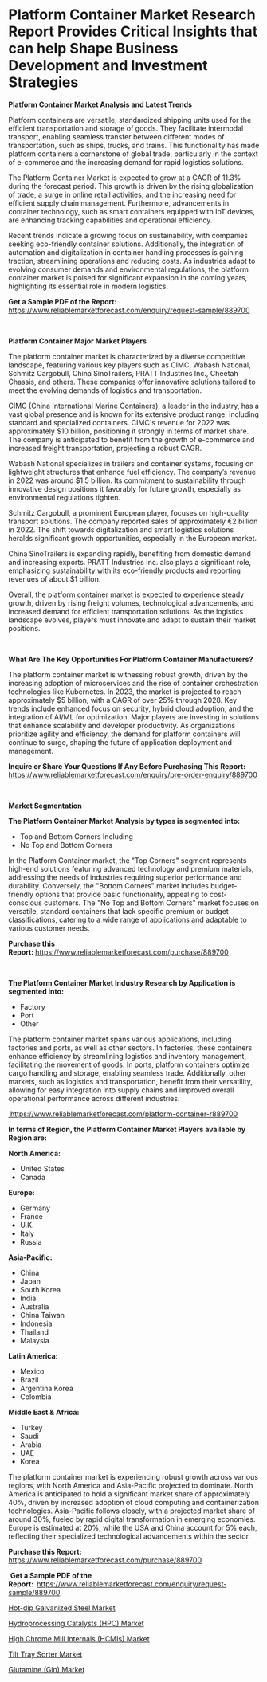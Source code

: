 <p><h1>Platform Container Market Research Report Provides Critical Insights that can help Shape Business Development and Investment Strategies</h1></p><p><strong>Platform Container Market Analysis and Latest Trends</strong></p>
<p><p>Platform containers are versatile, standardized shipping units used for the efficient transportation and storage of goods. They facilitate intermodal transport, enabling seamless transfer between different modes of transportation, such as ships, trucks, and trains. This functionality has made platform containers a cornerstone of global trade, particularly in the context of e-commerce and the increasing demand for rapid logistics solutions.</p><p>The Platform Container Market is expected to grow at a CAGR of 11.3% during the forecast period. This growth is driven by the rising globalization of trade, a surge in online retail activities, and the increasing need for efficient supply chain management. Furthermore, advancements in container technology, such as smart containers equipped with IoT devices, are enhancing tracking capabilities and operational efficiency. </p><p>Recent trends indicate a growing focus on sustainability, with companies seeking eco-friendly container solutions. Additionally, the integration of automation and digitalization in container handling processes is gaining traction, streamlining operations and reducing costs. As industries adapt to evolving consumer demands and environmental regulations, the platform container market is poised for significant expansion in the coming years, highlighting its essential role in modern logistics.</p></p>
<p><strong>Get a Sample PDF of the Report:&nbsp;</strong> <a href="https://www.reliablemarketforecast.com/enquiry/request-sample/889700?utm_campaign=2332&utm_medium=2&utm_source=Github&utm_content=ia&utm_term=16022025&utm_id=platform-container">https://www.reliablemarketforecast.com/enquiry/request-sample/889700</a></p>
<p>&nbsp;</p>
<p><strong>Platform Container Major Market Players</strong></p>
<p><p>The platform container market is characterized by a diverse competitive landscape, featuring various key players such as CIMC, Wabash National, Schmitz Cargobull, China SinoTrailers, PRATT Industries Inc., Cheetah Chassis, and others. These companies offer innovative solutions tailored to meet the evolving demands of logistics and transportation.</p><p>CIMC (China International Marine Containers), a leader in the industry, has a vast global presence and is known for its extensive product range, including standard and specialized containers. CIMC's revenue for 2022 was approximately $10 billion, positioning it strongly in terms of market share. The company is anticipated to benefit from the growth of e-commerce and increased freight transportation, projecting a robust CAGR.</p><p>Wabash National specializes in trailers and container systems, focusing on lightweight structures that enhance fuel efficiency. The company’s revenue in 2022 was around $1.5 billion. Its commitment to sustainability through innovative design positions it favorably for future growth, especially as environmental regulations tighten.</p><p>Schmitz Cargobull, a prominent European player, focuses on high-quality transport solutions. The company reported sales of approximately €2 billion in 2022. The shift towards digitalization and smart logistics solutions heralds significant growth opportunities, especially in the European market.</p><p>China SinoTrailers is expanding rapidly, benefiting from domestic demand and increasing exports. PRATT Industries Inc. also plays a significant role, emphasizing sustainability with its eco-friendly products and reporting revenues of about $1 billion.</p><p>Overall, the platform container market is expected to experience steady growth, driven by rising freight volumes, technological advancements, and increased demand for efficient transportation solutions. As the logistics landscape evolves, players must innovate and adapt to sustain their market positions.</p></p>
<p>&nbsp;</p>
<p><strong>What Are The Key Opportunities For Platform Container Manufacturers?</strong></p>
<p><p>The platform container market is witnessing robust growth, driven by the increasing adoption of microservices and the rise of container orchestration technologies like Kubernetes. In 2023, the market is projected to reach approximately $5 billion, with a CAGR of over 25% through 2028. Key trends include enhanced focus on security, hybrid cloud adoption, and the integration of AI/ML for optimization. Major players are investing in solutions that enhance scalability and developer productivity. As organizations prioritize agility and efficiency, the demand for platform containers will continue to surge, shaping the future of application deployment and management.</p></p>
<p><strong>Inquire or Share Your Questions If Any Before Purchasing This Report:</strong> <a href="https://www.reliablemarketforecast.com/enquiry/pre-order-enquiry/889700?utm_campaign=2332&utm_medium=2&utm_source=Github&utm_content=ia&utm_term=16022025&utm_id=platform-container">https://www.reliablemarketforecast.com/enquiry/pre-order-enquiry/889700</a></p>
<p>&nbsp;</p>
<p><strong>Market Segmentation</strong></p>
<p><strong>The Platform Container Market Analysis by types is segmented into:</strong></p>
<p><ul><li>Top and Bottom Corners Including</li><li>No Top and Bottom Corners</li></ul></p>
<p><p>In the Platform Container market, the "Top Corners" segment represents high-end solutions featuring advanced technology and premium materials, addressing the needs of industries requiring superior performance and durability. Conversely, the "Bottom Corners" market includes budget-friendly options that provide basic functionality, appealing to cost-conscious customers. The "No Top and Bottom Corners" market focuses on versatile, standard containers that lack specific premium or budget classifications, catering to a wide range of applications and adaptable to various customer needs.</p></p>
<p><strong>Purchase this Report:&nbsp;</strong><a href="https://www.reliablemarketforecast.com/purchase/889700?utm_campaign=2332&utm_medium=2&utm_source=Github&utm_content=ia&utm_term=16022025&utm_id=platform-container">https://www.reliablemarketforecast.com/purchase/889700</a></p>
<p>&nbsp;</p>
<p><strong>The Platform Container Market Industry Research by Application is segmented into:</strong></p>
<p><ul><li>Factory</li><li>Port</li><li>Other</li></ul></p>
<p><p>The platform container market spans various applications, including factories and ports, as well as other sectors. In factories, these containers enhance efficiency by streamlining logistics and inventory management, facilitating the movement of goods. In ports, platform containers optimize cargo handling and storage, enabling seamless trade. Additionally, other markets, such as logistics and transportation, benefit from their versatility, allowing for easy integration into supply chains and improved overall operational performance across different industries.</p></p>
<p><a href="https://www.reliablemarketforecast.com/platform-container-r889700?utm_campaign=2332&utm_medium=2&utm_source=Github&utm_content=ia&utm_term=16022025&utm_id=platform-container">&nbsp;https://www.reliablemarketforecast.com/platform-container-r889700</a></p>
<p><strong>In terms of Region, the Platform Container Market Players available by Region are:</strong></p>
<p>
    <p> <strong> North America: </strong>
        <ul>
            <li>United States</li>
            <li>Canada</li>
        </ul>
        </p> 
    <p> <strong> Europe: </strong>
        <ul>
            <li>Germany</li>
            <li>France</li>
            <li>U.K.</li>
            <li>Italy</li>
            <li>Russia</li>
        </ul>
        </p> 
    <p> <strong> Asia-Pacific: </strong>
        <ul>
            <li>China</li>
            <li>Japan</li>
            <li>South Korea</li>
            <li>India</li>
            <li>Australia</li>
            <li>China Taiwan</li>
            <li>Indonesia</li>
            <li>Thailand</li>
            <li>Malaysia</li>
        </ul>
        </p> 
    <p> <strong> Latin America: </strong>
        <ul>
            <li>Mexico</li>
            <li>Brazil</li>
            <li>Argentina Korea</li>
            <li>Colombia</li>
        </ul>
        </p> 
    <p> <strong> Middle East & Africa: </strong>
        <ul>
            <li>Turkey</li>
            <li>Saudi</li>
            <li>Arabia</li>
            <li>UAE</li>
            <li>Korea</li>
        </ul>
    </p>
    </p>
<p><p>The platform container market is experiencing robust growth across various regions, with North America and Asia-Pacific projected to dominate. North America is anticipated to hold a significant market share of approximately 40%, driven by increased adoption of cloud computing and containerization technologies. Asia-Pacific follows closely, with a projected market share of around 30%, fueled by rapid digital transformation in emerging economies. Europe is estimated at 20%, while the USA and China account for 5% each, reflecting their specialized technological advancements within the sector.</p></p>
<p><strong>Purchase this Report: </strong><a href="https://www.reliablemarketforecast.com/purchase/889700?utm_campaign=2332&utm_medium=2&utm_source=Github&utm_content=ia&utm_term=16022025&utm_id=platform-container">https://www.reliablemarketforecast.com/purchase/889700</a></p>
<p>&nbsp;<strong>Get a Sample PDF of the Report:&nbsp;&nbsp;</strong><a href="https://www.reliablemarketforecast.com/enquiry/request-sample/889700?utm_campaign=2332&utm_medium=2&utm_source=Github&utm_content=ia&utm_term=16022025&utm_id=platform-container">https://www.reliablemarketforecast.com/enquiry/request-sample/889700</a></p>
<p><strong></strong></p>
<p><p><a href="https://www.linkedin.com/pulse/hot-dip-galvanized-steel-market-size-analysis-2025-2032-objaf?utm_campaign=2332&utm_medium=2&utm_source=Github&utm_content=ia&utm_term=16022025&utm_id=platform-container">Hot-dip Galvanized Steel Market</a></p><p><a href="https://www.linkedin.com/pulse/comprehensive-breakdown-hydroprocessing-catalysts-hpc-markets-uaepf?utm_campaign=2332&utm_medium=2&utm_source=Github&utm_content=ia&utm_term=16022025&utm_id=platform-container">Hydroprocessing Catalysts (HPC) Market</a></p><p><a href="https://www.linkedin.com/pulse/high-chrome-mill-internals-hcmis-market-research-report-hfptf?utm_campaign=2332&utm_medium=2&utm_source=Github&utm_content=ia&utm_term=16022025&utm_id=platform-container">High Chrome Mill Internals (HCMIs) Market</a></p><p><a href="https://github.com/schwminh2001101/Market-Research-Report-List-1/blob/main/tilt-tray-sorter-market.md?utm_campaign=2332&utm_medium=2&utm_source=Github&utm_content=ia&utm_term=16022025&utm_id=platform-container">Tilt Tray Sorter Market</a></p><p><a href="https://www.linkedin.com/pulse/glutamine-gln-market-research-report-identifying-challenges-gfncf?utm_campaign=2332&utm_medium=2&utm_source=Github&utm_content=ia&utm_term=16022025&utm_id=platform-container">Glutamine (Gln) Market</a></p></p>